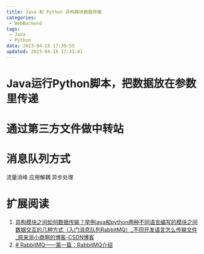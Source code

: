 ```yaml
---
title: Java 和 Python 异构模块数据传输
categories:
 - WebBackend
tags:
 - Java
 - Python
data: 2023-04-18 17:30:55
updated: 2023-04-18 17:31:41
---
```


# Java运行Python脚本，把数据放在参数里传递

# 通过第三方文件做中转站

# 消息队列方式
流量消峰 应用解耦 异步处理




# 扩展阅读

1. [异构模块之间如何数据传输？举例java和python两种不同语言编写的模块之间数据交互的几种方式（入门消息队列RabbitMQ）_不同开发语言怎么传输文件_原来浙小商啊的博客-CSDN博客](https://blog.csdn.net/pig2guang/article/details/84382375)
2. [# RabbitMQ——第一篇：RabbitMQ介绍](https://www.jianshu.com/p/5c2d8af2c78e)